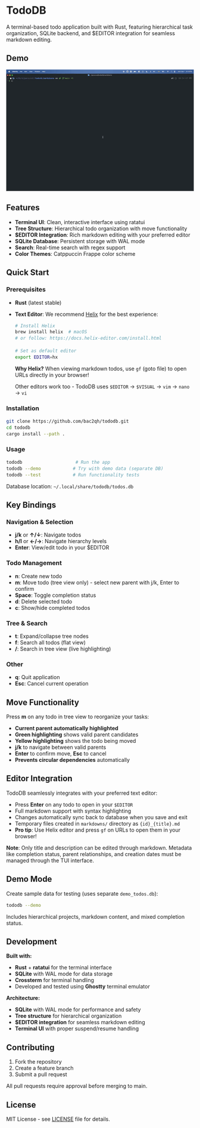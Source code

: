 # TodoDB

A terminal-based todo application built with Rust, featuring hierarchical task organization, SQLite backend, and $EDITOR integration for seamless markdown editing.

## Demo

![Demo](https://github.com/bac2qh/tododb/raw/main/demo.gif)

## Features

- **Terminal UI**: Clean, interactive interface using ratatui
- **Tree Structure**: Hierarchical todo organization with move functionality
- **$EDITOR Integration**: Rich markdown editing with your preferred editor
- **SQLite Database**: Persistent storage with WAL mode
- **Search**: Real-time search with regex support
- **Color Themes**: Catppuccin Frappe color scheme

## Quick Start

### Prerequisites
- **Rust** (latest stable)
- **Text Editor**: We recommend [Helix](https://helix-editor.com/) for the best experience:
  ```bash
  # Install Helix
  brew install helix  # macOS
  # or follow: https://docs.helix-editor.com/install.html
  
  # Set as default editor
  export EDITOR=hx
  ```
  
  **Why Helix?** When viewing markdown todos, use `gf` (goto file) to open URLs directly in your browser!
  
  Other editors work too - TodoDB uses `$EDITOR` → `$VISUAL` → `vim` → `nano` → `vi`

### Installation
```bash
git clone https://github.com/bac2qh/tododb.git
cd tododb
cargo install --path .
```

### Usage
```bash
tododb                    # Run the app
tododb --demo            # Try with demo data (separate DB)
tododb --test            # Run functionality tests
```

Database location: `~/.local/share/tododb/todos.db`

## Key Bindings

### Navigation & Selection
- **j/k** or **↑/↓**: Navigate todos
- **h/l** or **←/→**: Navigate hierarchy levels
- **Enter**: View/edit todo in your $EDITOR

### Todo Management
- **n**: Create new todo
- **m**: Move todo (tree view only) - select new parent with j/k, Enter to confirm
- **Space**: Toggle completion status
- **d**: Delete selected todo
- **c**: Show/hide completed todos

### Tree & Search
- **t**: Expand/collapse tree nodes
- **f**: Search all todos (flat view)
- **/**: Search in tree view (live highlighting)

### Other
- **q**: Quit application
- **Esc**: Cancel current operation

## Move Functionality

Press **m** on any todo in tree view to reorganize your tasks:
- **Current parent automatically highlighted**
- **Green highlighting** shows valid parent candidates
- **Yellow highlighting** shows the todo being moved
- **j/k** to navigate between valid parents
- **Enter** to confirm move, **Esc** to cancel
- **Prevents circular dependencies** automatically

## Editor Integration

TodoDB seamlessly integrates with your preferred text editor:

- Press **Enter** on any todo to open in your `$EDITOR`
- Full markdown support with syntax highlighting
- Changes automatically sync back to database when you save and exit
- Temporary files created in `markdowns/` directory as `{id}_{title}.md`
- **Pro tip**: Use Helix editor and press `gf` on URLs to open them in your browser!

**Note**: Only title and description can be edited through markdown. Metadata like completion status, parent relationships, and creation dates must be managed through the TUI interface.

## Demo Mode

Create sample data for testing (uses separate `demo_todos.db`):
```bash
tododb --demo
```

Includes hierarchical projects, markdown content, and mixed completion status.

## Development

**Built with:**
- **Rust** + **ratatui** for the terminal interface
- **SQLite** with WAL mode for data storage
- **Crossterm** for terminal handling
- Developed and tested using **Ghostty** terminal emulator

**Architecture:**
- **SQLite** with WAL mode for performance and safety
- **Tree structure** for hierarchical organization  
- **$EDITOR integration** for seamless markdown editing
- **Terminal UI** with proper suspend/resume handling

## Contributing

1. Fork the repository
2. Create a feature branch
3. Submit a pull request

All pull requests require approval before merging to main.

## License

MIT License - see [LICENSE](LICENSE) file for details.
